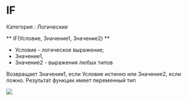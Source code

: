 ﻿
# IF

Категория : Логические

** IF(Условие, Значение1, Значение2) **

* Условие - логическое выражение;
* Значение1,
* Значение2 - выражения любых типов

Возвращает Значение1, если Условие истинно или Значение2, если ложно. Результат функции имеет переменный тип

![](/mediatag>Логические)

